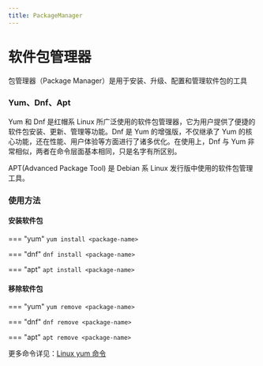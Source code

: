 ```yaml
---
title: PackageManager
---
```



# 软件包管理器
包管理器（Package Manager）是用于安装、升级、配置和管理软件包的工具

### Yum、Dnf、Apt
 Yum 和 Dnf 是红帽系 Linux 所广泛使用的软件包管理器，它为用户提供了便捷的软件包安装、更新、管理等功能。Dnf 是 Yum 的增强版，不仅继承了 Yum 的核心功能，还在性能、用户体验等方面进行了诸多优化。在使用上，Dnf 与 Yum 非常相似，两者在命令层面基本相同，只是名字有所区别。

APT(Advanced Package Tool) 是 Debian 系 Linux 发行版中使用的软件包管理工具。

### 使用方法
#### 安装软件包
=== "yum"
    ```
    yum install <package-name>
    ```

=== "dnf"
    ```
    dnf install <package-name>
    ```

=== "apt"
    ```
    apt install <package-name>
    ```

#### 移除软件包

=== "yum"
    ```
    yum remove <package-name>
    ```

=== "dnf"
    ```
    dnf remove <package-name>
    ```

=== "apt"
    ```
    apt remove <package-name>
    ```

更多命令详见：[Linux yum 命令](https://www.runoob.com/linux/linux-yum.html)